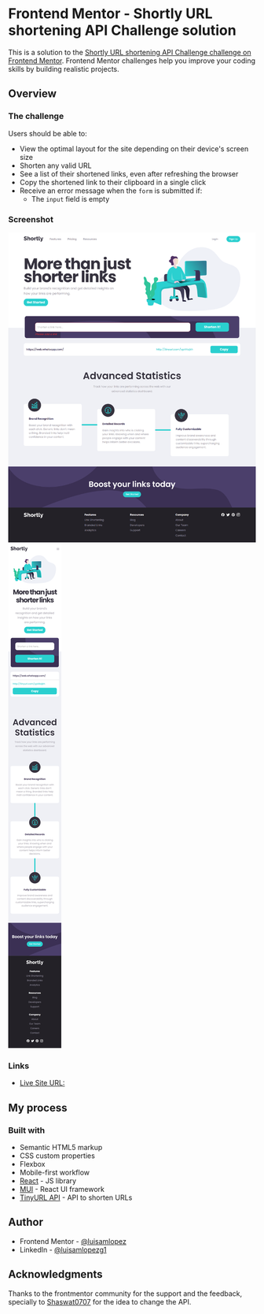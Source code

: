 # Frontend Mentor - Shortly URL shortening API Challenge solution

This is a solution to the [Shortly URL shortening API Challenge challenge on Frontend Mentor](https://www.frontendmentor.io/challenges/url-shortening-api-landing-page-2ce3ob-G). Frontend Mentor challenges help you improve your coding skills by building realistic projects.

## Overview

### The challenge

Users should be able to:

- View the optimal layout for the site depending on their device's screen size
- Shorten any valid URL
- See a list of their shortened links, even after refreshing the browser
- Copy the shortened link to their clipboard in a single click
- Receive an error message when the `form` is submitted if:
  - The `input` field is empty

### Screenshot

![Desktop](/screenshots/Desktop-empty-input-error.png)
![Mobile](/screenshots/Mobile-empty-input.png)

### Links

- [Live Site URL: ](https://luisamlopez-url-shortening.vercel.app/)

## My process

### Built with

- Semantic HTML5 markup
- CSS custom properties
- Flexbox
- Mobile-first workflow
- [React](https://reactjs.org/) - JS library
- [MUI](https://mui.com/) - React UI framework
- [TinyURL API](https://tinyurl.com/) - API to shorten URLs

## Author

- Frontend Mentor - [@luisamlopez](https://www.frontendmentor.io/profile/luisamlopez)
- LinkedIn - [@luisamlopezg1](https://www.linkedin.com/in/luisamlopezg1/)

## Acknowledgments

Thanks to the frontmentor community for the support and the feedback, specially to [Shaswat0707](https://github.com/Shaswat0707) for the idea to change the API.
